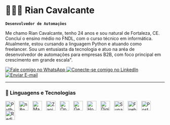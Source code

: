 # 👩🏻‍💻 Rian Cavalcante

**`Desenvolvedor de Automações`**

Me chamo Rian Cavalcante, tenho 24 anos e sou natural de Fortaleza, CE. Concluí o ensino médio no FNDL, com o curso técnico em informática. Atualmente, estou cursando a linguagem Python e atuando como freelancer. Sou um entusiasta da tecnologia e atuo na aréa de desenvolvedor de automações para empresas B2B, com foco principal em crescimento em grande escala".

<p align="left">
    <a href="https://wa.me/5585991872205" target="_blank">
    <img 
        alt="Fale comigo no WhatsApp" 
        title="Clique para iniciar uma conversa no WhatsApp"
        src="https://img.shields.io/badge/WhatsApp-333333?style=for-the-badge&logo=whatsapp&logoColor=25D366"
    />
<a href="https://www.linkedin.com/in/seu-usuario-aqui" target="_blank">
    <img 
        alt="Conecte-se comigo no LinkedIn" 
        title="Meu Perfil no LinkedIn"
        src="https://custom-icon-badges.demolab.com/badge/LinkedIn-0A66C2.svg?logo=linkedin&logoColor=white&style=for-the-badge"
    />
</a>
</a>
    <a href="mailto:riancavalcante505@gmail.com?subject=Contato%20pelo%20GitHub&body=Olá,%20Rian!%20Vi%20seu%20perfil%20e%20gostaria%20de...">
    <img 
        alt="Enviar E-mail" 
        title="Entre em contato por e-mail" 
        src="https://custom-icon-badges.demolab.com/badge/Mail-E61B23?style=for-the-badge&logo=mail&logoColor=white"
    />
</a>
</p>

---

### 🤖 Linguagens e Tecnologias

<img 
    align="left" 
    alt="Python" 
    title="Python"
    width="30px" 
    style="padding-right: 10px;" 
    src="https://cdn.jsdelivr.net/gh/devicons/devicon@latest/icons/python/python-original.svg" 
/>
<img 
    align="left" 
    alt="n8n"
    title="n8n" 
    width="30px" 
    style="padding-right: 10px;" 
    src="https://cdn.simpleicons.org/n8n/EE4F27" 
/>
<img 
    align="left" 
    alt="Make"
    title="Make" 
    width="30px" 
    style="padding-right: 10px;" 
    src="https://cdn.simpleicons.org/make/6842FF" 
/>
<img
    align="left"
    alt="Zapier"
    title="Zapier"
    width="30px"
    style="padding-right: 10px;"
    src="https://cdn.simpleicons.org/zapier/FF4A00"
/>
<img
    align="left"
    alt="OpenAI"
    title="OpenAI"
    width="30px"
    style="padding-right: 10px;"
    src="https://cdn.simpleicons.org/openai/39C09E"
/>
<img
    align="left"
    alt="Gemini"
    title="Gemini"
    width="30px"
    style="padding-right: 10px;"
    src="https://cdn.simpleicons.org/googlegemini/4285F4"
/>
<img
    align="left"
    alt="Hostinger"
    title="Hostinger"
    width="30px"
    style="padding-right: 10px;"
    src="https://cdn.simpleicons.org/hostinger/674CC4"
/>
<img
    align="left"
    alt="DigitalOcean"
    title="DigitalOcean"
    width="30px"
    style="padding-right: 10px;"
    src="https://cdn.simpleicons.org/digitalocean/0080FF"
/>
<img
    align="left"
    alt="Supabase"
    title="Supabase"
    width="30px"
    style="padding-right: 10px;"
    src="https://cdn.simpleicons.org/supabase/3ECF8E"
/>
<img
    align="left"
    alt="Firebase"
    title="Firebase"
    width="30px"
    style="padding-right: 10px;"
    src="https://cdn.simpleicons.org/firebase/FFCA28"
/>
<img
    align="left"
    alt="PostgreSQL"
    title="PostgreSQL"
    width="30px"
    style="padding-right: 10px;"
    src="https://cdn.simpleicons.org/postgresql/4169E1"
/>
<img
    align="left"
    alt="Redis"
    title="Redis"
    width="30px"
    style="padding-right: 10px;"
    src="https://cdn.simpleicons.org/redis/DC382D"
/>

<br/>
<br/>
</p>

